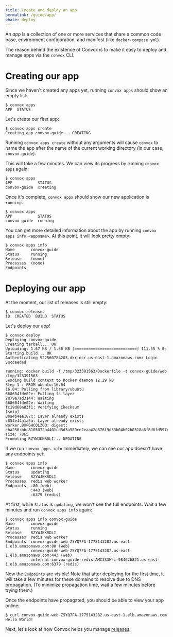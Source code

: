 ```yaml
---
title: Create and deploy an app
permalink: /guide/app/
phase: deploy
---
```


An _app_ is a collection of one or more services that share a common code base, environment configuration, and manifest (like `docker-compose.yml`).

The reason behind the existence of Convox is to make it easy to deploy and manage apps via the `convox` CLI.

# Creating our app

Since we haven't created any apps yet, running `convox apps` should show an empty list:

```
$ convox apps
APP  STATUS
```

Let's create our first app:

```
$ convox apps create
Creating app convox-guide... CREATING
```

Running `convox apps create` without any arguments will cause `convox` to name the app after the name of the current working directory (in our case, `convox-guide`).

This will take a few minutes. We can view its progress by running `convox apps` again:

```
$ convox apps
APP           STATUS
convox-guide  creating
```

Once it's complete, `convox apps` should show our new application is `running`:

```
$ convox apps
APP           STATUS
convox-guide  running
```

You can get more detailed information about the app by running `convox apps info <appname>`. At this point, it will look pretty empty:

```
$ convox apps info
Name       convox-guide
Status     running
Release    (none)
Processes  (none)
Endpoints  
```


# Deploying our app

At the moment, our list of releases is still empty:

```
$ convox releases
ID  CREATED  BUILD  STATUS
```

Let's deploy our app!

```
$ convox deploy
Deploying convox-guide
Creating tarball... OK
Uploading: 1.67 KB / 1.50 KB [===========================] 111.55 % 0s
Starting build... OK
Authenticating 922560784203.dkr.ecr.us-east-1.amazonaws.com: Login Succeeded

running: docker build -f /tmp/323391563/Dockerfile -t convox-guide/web /tmp/323391563
Sending build context to Docker daemon 12.29 kB
Step 1 : FROM ubuntu:16.04
16.04: Pulling from library/ubuntu
668604fde02e: Pulling fs layer
2879a7ad3144: Waiting
668604fde02e: Waiting
fc19d60a83f1: Verifying Checksum
[snip]
8ba4b4ea187c: Layer already exists
c854e44a1a5a: Layer already exists
worker.BXFGHCQLZGQ: digest: sha256:bbc8105072a4401cd8d3a589ce2eaa42e876f9d33b04b02b0518a6f8d6fd5974 size: 7865
Promoting RZYWJKKRDLI... UPDATING
```

If we run `convox apps info` immediately, we can see our app doesn't have any endpoints yet:

```
$ convox apps info
Name       convox-guide
Status     updating
Release    RZYWJKKRDLI
Processes  redis web worker
Endpoints  :80 (web)
           :443 (web)
           :6379 (redis)
```

At first, while `Status` is `updating`, we won't see the full endpoints. Wait a few minutes and run `convox apps info` again:

```
$ convox apps info convox-guide
Name       convox-guide
Status     running
Release    RZYWJKKRDLI
Processes  redis web worker
Endpoints  convox-guide-web-Z5YQ7FA-1775143282.us-east-1.elb.amazonaws.com:80 (web)
           convox-guide-web-Z5YQ7FA-1775143282.us-east-1.elb.amazonaws.com:443 (web)
           internal-convox-guide-redis-AMC3S3W-i-984626821.us-east-1.elb.amazonaws.com:6379 (redis)
```

Now the `Endpoints` are visible! Note that after deploying for the first time, it will take a few minutes for these domains to resolve due to DNS propagation. (To minimize propagation time, wait a few minutes before trying them.)

Once the endpoints have propagated, you should be able to view your app online:

```
$ curl convox-guide-web-Z5YQ7FA-1775143282.us-east-1.elb.amazonaws.com
Hello World!
```


Next, let's look at how Convox helps you manage [releases](/guide/releases).
